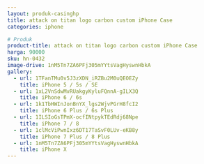```yaml
---
layout: produk-casinghp
title: attack on titan logo carbon custom iPhone Case
categories: iphone

# Produk
product-title: attack on titan logo carbon custom iPhone Case
harga: 90000
sku: hn-0432
image-drive: 1nM5Tn7ZA6PFj305mYYtsVagHyswnHbkA
gallery:
  - url: 1TFanTMu0v5J3zXDN_iRZBu2M0uQEOEZy
    title: iPhone 5 / 5s / SE
  - url: 1xL2VnSdwMvRUakgyKyluFQnnA-gILX3Q
    title: iPhone 6 / 6s
  - url: 1k1TbHWInJonBnYX_lgs2WjvPGrH8fcI2
    title: iPhone 6 Plus / 6s Plus
  - url: 1ILSIoGsTPmX-ocfINtpykTEdRdj68Npe
    title: iPhone 7 / 8
  - url: 1clMcViPwnIxz6DT17TaSvF0LUv-eKB8y
    title: iPhone 7 Plus / 8 Plus
  - url: 1nM5Tn7ZA6PFj305mYYtsVagHyswnHbkA
    title: iPhone X
---
```

